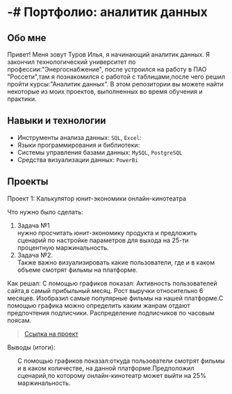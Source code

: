 # -# Портфолио: аналитик данных

## Обо мне 

Привет! Меня зовут Туров Илья, я начинающий аналитик данных. 
Я закончил технологический университет по профессии:"Энергоснабжение", после устроился на работу в ПАО "Россети",там я познакомился с работой с таблицами,после чего решил пройти курсы:"Аналитик данных".
В этом репозитории вы можете найти некоторые из моих проектов, выполненных во время обучения и практики.
<br>

## Навыки и технологии
- Инструменты анализа данных: ``SQL``, ``Excel``: 
- Языки программирования и библиотеки: 
- Системы управления базами данных: ``MySQL``, ``PostgreSQL``
- Средства визуализации данных: ``PowerBi``


## Проекты
<p> Проект 1: Калькулятор юнит-экономики онлайн-кинотеатра</p>
<p>Что нужно было сделать:<p>
<ol>
  <li>Задача №1</li>
  нужно просчитать юнит-экономику продукта и предложить сценарий по настройке параметров для выхода на 25-ти процентную маржинальность.
  <li>Задача №2.</li>
  Также важно визуализировать какие пользователи, где и в каком объеме смотрят фильмы на платформе.
</ol>

<p>Как решал: 
</li>С помощью графиков показал:</li>
  </li>Активность пользователей сайта,в самый прибыльный месяц.</li>
  </li> Рост выручки относительно 6 месяцев.</li>
  </li> Изобразил самые популярные фильмы на нашей платформе.С помощью графика можно определить каким жанрам отдают предпочтения подписчики.</li>
  </li> Распределение подписчиков по часовым поясам. </li>


> <a href="https://docs.google.com/spreadsheets/d/1DzSVevR0X1G5MLGQs3A5XDorUfs6LFAr/edit#gid=743002273">Ссылка на проект</a>
 
<p>Выводы (итоги):<p>
<ol>
 С помощью графиков показал:откуда пользователи смотрят фильмы и в каком количестве, на данной платформе.Предположил сценарий,по которому онлайн-кинотеатр может выйти на 25% маржинальность.
</ol>
<br> 
<br> 
